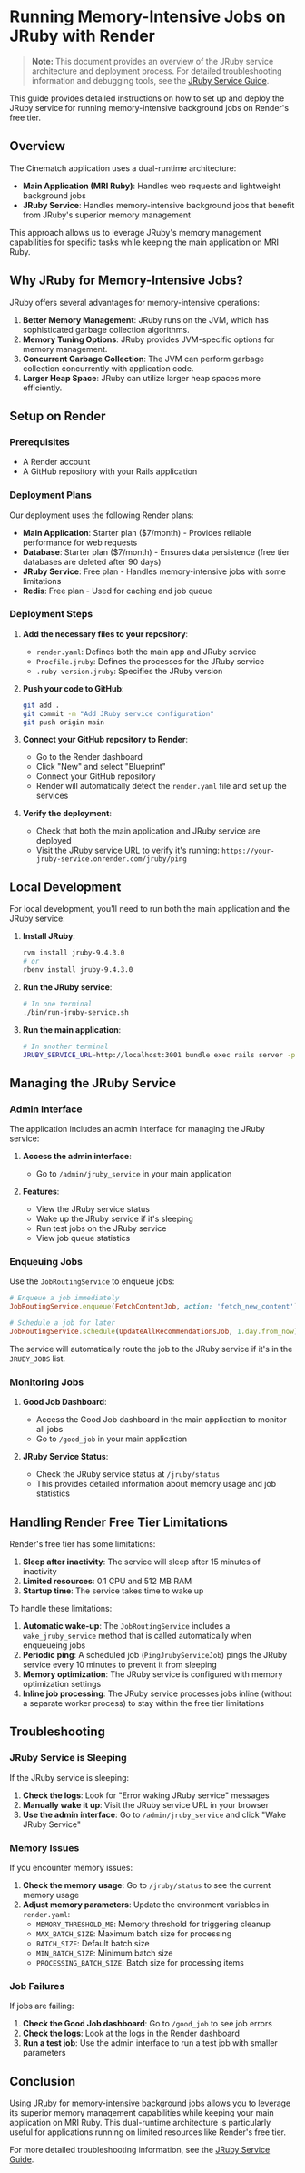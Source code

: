 # Running Memory-Intensive Jobs on JRuby with Render

> **Note:** This document provides an overview of the JRuby service architecture and deployment process. For detailed troubleshooting information and debugging tools, see the [JRuby Service Guide](jruby_service.md).

This guide provides detailed instructions on how to set up and deploy the JRuby service for running memory-intensive background jobs on Render's free tier.

## Overview

The Cinematch application uses a dual-runtime architecture:
- **Main Application (MRI Ruby)**: Handles web requests and lightweight background jobs
- **JRuby Service**: Handles memory-intensive background jobs that benefit from JRuby's superior memory management

This approach allows us to leverage JRuby's memory management capabilities for specific tasks while keeping the main application on MRI Ruby.

## Why JRuby for Memory-Intensive Jobs?

JRuby offers several advantages for memory-intensive operations:

1. **Better Memory Management**: JRuby runs on the JVM, which has sophisticated garbage collection algorithms.
2. **Memory Tuning Options**: JRuby provides JVM-specific options for memory management.
3. **Concurrent Garbage Collection**: The JVM can perform garbage collection concurrently with application code.
4. **Larger Heap Space**: JRuby can utilize larger heap spaces more efficiently.

## Setup on Render

### Prerequisites

- A Render account
- A GitHub repository with your Rails application

### Deployment Plans

Our deployment uses the following Render plans:
- **Main Application**: Starter plan ($7/month) - Provides reliable performance for web requests
- **Database**: Starter plan ($7/month) - Ensures data persistence (free tier databases are deleted after 90 days)
- **JRuby Service**: Free plan - Handles memory-intensive jobs with some limitations
- **Redis**: Free plan - Used for caching and job queue

### Deployment Steps

1. **Add the necessary files to your repository**:
   - `render.yaml`: Defines both the main app and JRuby service
   - `Procfile.jruby`: Defines the processes for the JRuby service
   - `.ruby-version.jruby`: Specifies the JRuby version

2. **Push your code to GitHub**:
   ```bash
   git add .
   git commit -m "Add JRuby service configuration"
   git push origin main
   ```

3. **Connect your GitHub repository to Render**:
   - Go to the Render dashboard
   - Click "New" and select "Blueprint"
   - Connect your GitHub repository
   - Render will automatically detect the `render.yaml` file and set up the services

4. **Verify the deployment**:
   - Check that both the main application and JRuby service are deployed
   - Visit the JRuby service URL to verify it's running: `https://your-jruby-service.onrender.com/jruby/ping`

## Local Development

For local development, you'll need to run both the main application and the JRuby service:

1. **Install JRuby**:
   ```bash
   rvm install jruby-9.4.3.0
   # or
   rbenv install jruby-9.4.3.0
   ```

2. **Run the JRuby service**:
   ```bash
   # In one terminal
   ./bin/run-jruby-service.sh
   ```

3. **Run the main application**:
   ```bash
   # In another terminal
   JRUBY_SERVICE_URL=http://localhost:3001 bundle exec rails server -p 3000
   ```

## Managing the JRuby Service

### Admin Interface

The application includes an admin interface for managing the JRuby service:

1. **Access the admin interface**:
   - Go to `/admin/jruby_service` in your main application

2. **Features**:
   - View the JRuby service status
   - Wake up the JRuby service if it's sleeping
   - Run test jobs on the JRuby service
   - View job queue statistics

### Enqueuing Jobs

Use the `JobRoutingService` to enqueue jobs:

```ruby
# Enqueue a job immediately
JobRoutingService.enqueue(FetchContentJob, action: 'fetch_new_content')

# Schedule a job for later
JobRoutingService.schedule(UpdateAllRecommendationsJob, 1.day.from_now)
```

The service will automatically route the job to the JRuby service if it's in the `JRUBY_JOBS` list.

### Monitoring Jobs

1. **Good Job Dashboard**:
   - Access the Good Job dashboard in the main application to monitor all jobs
   - Go to `/good_job` in your main application

2. **JRuby Service Status**:
   - Check the JRuby service status at `/jruby/status`
   - This provides detailed information about memory usage and job statistics

## Handling Render Free Tier Limitations

Render's free tier has some limitations:

1. **Sleep after inactivity**: The service will sleep after 15 minutes of inactivity
2. **Limited resources**: 0.1 CPU and 512 MB RAM
3. **Startup time**: The service takes time to wake up

To handle these limitations:

1. **Automatic wake-up**: The `JobRoutingService` includes a `wake_jruby_service` method that is called automatically when enqueueing jobs
2. **Periodic ping**: A scheduled job (`PingJrubyServiceJob`) pings the JRuby service every 10 minutes to prevent it from sleeping
3. **Memory optimization**: The JRuby service is configured with memory optimization settings
4. **Inline job processing**: The JRuby service processes jobs inline (without a separate worker process) to stay within the free tier limitations

## Troubleshooting

### JRuby Service is Sleeping

If the JRuby service is sleeping:

1. **Check the logs**: Look for "Error waking JRuby service" messages
2. **Manually wake it up**: Visit the JRuby service URL in your browser
3. **Use the admin interface**: Go to `/admin/jruby_service` and click "Wake JRuby Service"

### Memory Issues

If you encounter memory issues:

1. **Check the memory usage**: Go to `/jruby/status` to see the current memory usage
2. **Adjust memory parameters**: Update the environment variables in `render.yaml`:
   - `MEMORY_THRESHOLD_MB`: Memory threshold for triggering cleanup
   - `MAX_BATCH_SIZE`: Maximum batch size for processing
   - `BATCH_SIZE`: Default batch size
   - `MIN_BATCH_SIZE`: Minimum batch size
   - `PROCESSING_BATCH_SIZE`: Batch size for processing items

### Job Failures

If jobs are failing:

1. **Check the Good Job dashboard**: Go to `/good_job` to see job errors
2. **Check the logs**: Look at the logs in the Render dashboard
3. **Run a test job**: Use the admin interface to run a test job with smaller parameters

## Conclusion

Using JRuby for memory-intensive background jobs allows you to leverage its superior memory management capabilities while keeping your main application on MRI Ruby. This dual-runtime architecture is particularly useful for applications running on limited resources like Render's free tier.

For more detailed troubleshooting information, see the [JRuby Service Guide](jruby_service.md). 
